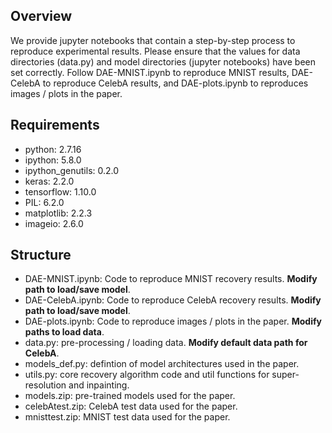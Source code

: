 ## Overview
We provide jupyter notebooks that contain a step-by-step process to reproduce experimental results. Please ensure that the values for data directories (data.py) and model directories (jupyter notebooks) have been set correctly. Follow DAE-MNIST.ipynb to reproduce MNIST results, DAE-CelebA to reproduce CelebA results, and DAE-plots.ipynb to reproduces images / plots in the paper.  


## Requirements
* python: 2.7.16
* ipython: 5.8.0 
* ipython_genutils: 0.2.0
* keras: 2.2.0
* tensorflow: 1.10.0
* PIL: 6.2.0
* matplotlib: 2.2.3
* imageio: 2.6.0

## Structure
* DAE-MNIST.ipynb: Code to reproduce MNIST recovery results. **Modify path to load/save model**.
* DAE-CelebA.ipynb: Code to reproduce CelebA recovery results. **Modify path to load/save model**.
* DAE-plots.ipynb: Code to reproduce images / plots in the paper. **Modify paths to load data**.
* data.py: pre-processing / loading data. **Modify default data path for CelebA**.
* models_def.py: defintion of model architectures used in the paper.
* utils.py: core recovery algorithm code and util functions for super-resolution and inpainting.
* models.zip: pre-trained models used for the paper. 
* celebAtest.zip: CelebA test data used for the paper.
* mnisttest.zip: MNIST test data used for the paper. 
